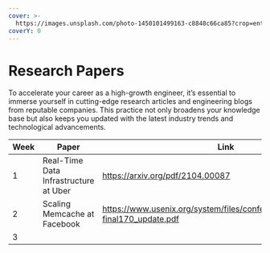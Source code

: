 ```yaml
---
cover: >-
  https://images.unsplash.com/photo-1450101499163-c8848c66ca85?crop=entropy&cs=srgb&fm=jpg&ixid=M3wxOTcwMjR8MHwxfHNlYXJjaHw5fHxyZXNlYXJjaHxlbnwwfHx8fDE3MTkxOTUzOTF8MA&ixlib=rb-4.0.3&q=85
coverY: 0
---
```


# Research Papers

To accelerate your career as a high-growth engineer, it’s essential to immerse yourself in cutting-edge research articles and engineering blogs from reputable companies. This practice not only broadens your knowledge base but also keeps you updated with the latest industry trends and technological advancements.



<table><thead><tr><th width="105">Week</th><th>Paper</th><th>Link</th></tr></thead><tbody><tr><td>1</td><td>Real-Time Data Infrastructure at Uber</td><td><a href="https://arxiv.org/pdf/2104.00087">https://arxiv.org/pdf/2104.00087</a></td></tr><tr><td>2</td><td>Scaling Memcache at Facebook</td><td><a href="https://www.usenix.org/system/files/conference/nsdi13/nsdi13-final170_update.pdf">https://www.usenix.org/system/files/conference/nsdi13/nsdi13-final170_update.pdf</a></td></tr><tr><td>3</td><td></td><td></td></tr></tbody></table>
